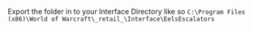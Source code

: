 Export the folder in to your Interface Directory like so
`C:\Program Files (x86)\World of Warcraft\_retail_\Interface\EelsEscalators`
